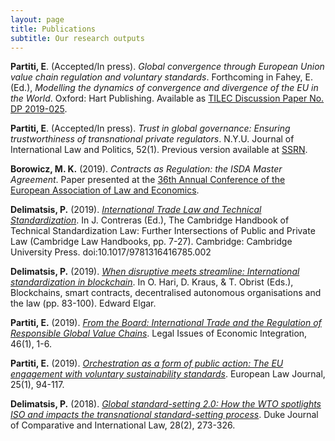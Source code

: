 ```yaml
---
layout: page
title: Publications
subtitle: Our research outputs
---
```


**Partiti, E**. (Accepted/In press). _Global convergence through European Union value chain regulation and voluntary standards_. Forthcoming in Fahey, E. (Ed.), _Modelling the dynamics of convergence and divergence of the EU in the World_. Oxford: Hart Publishing. Available as [TILEC Discussion Paper No. DP 2019-025](https://papers.ssrn.com/sol3/papers.cfm?abstract_id=3499603).

**Partiti, E**. (Accepted/In press). _Trust in global governance: Ensuring trustworthiness of transnational private regulators_. N.Y.U. Journal of International Law and Politics, 52(1). Previous version available at [SSRN](https://papers.ssrn.com/sol3/papers.cfm?abstract_id=3406716).

**Borowicz, M. K.** (2019). _Contracts as Regulation: the ISDA Master Agreement_. Paper presented at the [36th Annual Conference of the European Association of Law and Economics](https://eale.org/conference/eale-2019-tel-aviv/general-information).

**Delimatsis, P.** (2019). _[International Trade Law and Technical Standardization](https://www.cambridge.org/core/books/cambridge-handbook-of-technical-standardization-law/international-trade-law-and-technical-standardization/C9D663788DF975859F70040BA672DEF3)_. In J. Contreras (Ed.), The Cambridge Handbook of Technical Standardization Law: Further Intersections of Public and Private Law (Cambridge Law Handbooks, pp. 7-27). Cambridge: Cambridge University Press. doi:10.1017/9781316416785.002

**Delimatsis, P.** (2019). _[When disruptive meets streamline: International standardization in blockchain](https://www.elgaronline.com/view/edcoll/9781788115124/9781788115124.00010.xml)_. In O. Hari, D. Kraus, & T. Obrist (Eds.), Blockchains, smart contracts, decentralised autonomous organisations and the law (pp. 83-100). Edward Elgar.

**Partiti, E.** (2019). _[From the Board: International Trade and the Regulation of Responsible Global Value Chains](https://www.kluwerlawonline.com/abstract.php?area=Journals&id=LEIE2019001)_. Legal Issues of Economic Integration, 46(1), 1-6.

**Partiti, E.** (2019). _[Orchestration as a form of public action: The EU engagement with voluntary sustainability standards](https://onlinelibrary.wiley.com/doi/full/10.1111/eulj.12299)_. European Law Journal, 25(1), 94-117.

**Delimatsis, P.** (2018). _[Global standard-setting 2.0: How the WTO spotlights ISO and impacts the transnational standard-setting process](https://scholarship.law.duke.edu/djcil/vol28/iss2/3)_. Duke Journal of Comparative and International Law, 28(2), 273-326.
